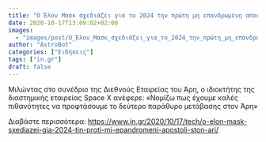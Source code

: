 ```yaml
---
title: "Ο Έλον Μασκ σχεδιάζει για το 2024 την πρώτη μη επανδρωμένη αποστολή στον Άρη"
date: 2020-10-17T13:09:02+02:00
images:
  - "images/post/Ο_Έλον_Μασκ_σχεδιάζει_για_το_2024_την_πρώτη_μη_επανδρωμένη_αποστολή_στον_Άρη.jpg"
author: "AstroBot"
categories: ["Ειδήσεις"]
tags: ["in.gr"]
draft: false
---
```


Μιλώντας στο συνέδριο της Διεθνούς Εταιρείας του Άρη, ο ιδιοκτήτης της διαστημικής εταιρείας Space X ανέφερε: «Νομίζω πως έχουμε καλές πιθανότητες να προφτάσουμε το δεύτερο παράθυρο μετάβασης στον Άρη»

Διαβάστε περισσότερα: https://www.in.gr/2020/10/17/tech/o-elon-mask-sxediazei-gia-2024-tin-proti-mi-epandromeni-apostoli-ston-ari/
